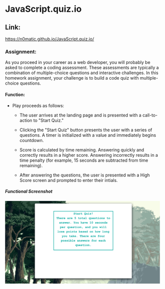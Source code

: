 # JavaScript.quiz.io

## Link:
https://n0matic.github.io/JavaScript.quiz.io/

### Assignment:

As you proceed in your career as a web developer, you will probably be asked to complete a coding assessment. These assessments are typically a combination of multiple-choice questions and interactive challenges. In this homework assignment, your challenge is to build a code quiz with multiple-choice questions.


#### Function:

* Play proceeds as follows:

  * The user arrives at the landing page and is presented with a call-to-action to "Start Quiz."

  * Clicking the "Start Quiz" button presents the user with a series of questions. A timer is initialized with a value and immediately begins countdown.

  * Score is calculated by time remaining. Answering quickly and correctly results in a higher score. Answering incorrectly results in a time penalty (for example, 15 seconds are subtracted from time remaining).

  * After answering the questions, the user is presented with a High Score screen and prompted to enter their intials.

##### Functional Screenshot

![Screenshot](assets/images/Screen_Shot.png)